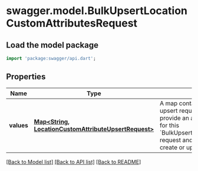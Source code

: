# swagger.model.BulkUpsertLocationCustomAttributesRequest

## Load the model package
```dart
import 'package:swagger/api.dart';
```

## Properties
Name | Type | Description | Notes
------------ | ------------- | ------------- | -------------
**values** | [**Map&lt;String, LocationCustomAttributeUpsertRequest&gt;**](LocationCustomAttributeUpsertRequest.md) | A map containing 1 to 25 individual upsert requests. For each request, provide an arbitrary ID that is unique for this &#x60;BulkUpsertLocationCustomAttributes&#x60; request and the information needed to create or update a custom attribute. | [default to {}]

[[Back to Model list]](../README.md#documentation-for-models) [[Back to API list]](../README.md#documentation-for-api-endpoints) [[Back to README]](../README.md)

